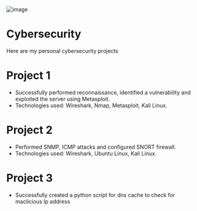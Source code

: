 ![image](https://github.com/SgtClutch/Cybersecurity/assets/59116892/5ecc7cb0-bd0f-4d76-8041-9e59dfe52c11)


# Cybersecurity

Here are my personal cybersecurity projects 

# Project 1 
- Successfully performed reconnaissance, identified a vulnerability and exploited the server using Metasploit.
- Technologies used: Wireshark, Nmap, Metasploit, Kali Linux. 

# Project 2
- Performed SNMP, ICMP attacks and configured SNORT firewall.
- Technologies used: Wireshark, Ubuntu Linux, Kali Linux. 

# Project 3
- Successfully created a python script for dns cache to check for maclicious Ip address 
